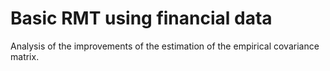 # Basic RMT using financial data

Analysis of the improvements of the estimation of the empirical covariance matrix.  
